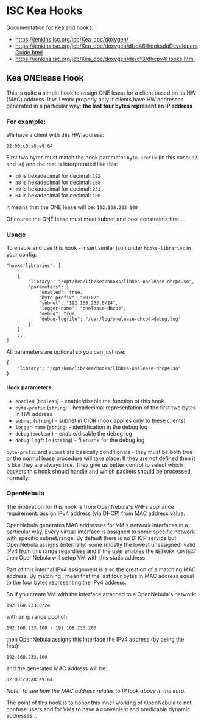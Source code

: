 # ISC Kea Hooks

Documentation for Kea and hooks:

- https://jenkins.isc.org/job/Kea_doc/doxygen/
- https://jenkins.isc.org/job/Kea_doc/doxygen/df/d46/hooksdgDevelopersGuide.html
- https://jenkins.isc.org/job/Kea_doc/doxygen/de/df3/dhcpv4Hooks.html

## Kea ONElease Hook

This is quite a simple hook to assign ONE lease for a client based on its HW (MAC) address. It will work properly only if clients have HW addresses generated in a particular way: **the last four bytes represent an IP address**

### For example:

We have a client with this HW address:

```
02:00:c0:a8:e9:64
```

First two bytes must match the hook parameter `byte-prefix` (in this case: `02` and `00`) and the rest is interpretated like this:

- `c0` is hexadecimal for decimal: `192`
- `a8` is hexadecimal for decimal: `168`
- `e9` is hexadecimal for decimal: `233`
- `64` is hexadecimal for decimal: `100`

It means that the ONE lease will be: `192.168.233.100`

Of course the ONE lease must meet subnet and pool constraints first...

### Usage

To enable and use this hook - insert similar json under `hooks-libraries` in your config:

```
"hooks-libraries": [
    ...
    {
        "library": "/opt/kea/lib/kea/hooks/libkea-onelease-dhcp4.so",
        "parameters": {
            "enabled": true,
            "byte-prefix": "00:02",
            "subnet": "192.168.233.0/24",
            "logger-name": "onelease-dhcp4",
            "debug": true,
            "debug-logfile": "/var/log/onelease-dhcp4-debug.log"
        }
    }
    ...
]
```

All parameters are optional so you can just use:

```
{
    "library": "/opt/kea/lib/kea/hooks/libkea-onelease-dhcp4.so"
}
```

#### Hook parameters

- `enabled` (`boolean`) - enable/disable the function of this hook
- `byte-prefix` (`string`) - hexadecimal representation of the first two bytes in HW address
- `subnet` (`string`) - subnet in CIDR (hook applies only to these clients)
- `logger-name` (`string`) - identification in the debug log
- `debug` (`boolean`) - enable/disable the debug log
- `debug-logfile` (`string`) - filename for the debug log

`byte-prefix` and `subnet` are basically conditionals - they must be both true or the normal lease procedure will take place. If they are not defined then it is like they are always true. They give us better control to select which packets this hook should handle and which packets should be processed normally.

### OpenNebula

The motivation for this hook is from OpenNebula's VNFs appliance requirement: assign IPv4 address (via DHCP) from MAC address value.

OpenNebula generates MAC addresses for VM's network interfaces in a particular way. Every virtual interface is assigned to some specific network with specific subnet/range. By default there is no DHCP service but OpenNebula assigns (internally) some (mostly the lowest unassigned) valid IPv4 from this range regardless and if the user enables the `NETWORK CONTEXT` then OpenNebula will setup VM with this static address.

Part of this internal IPv4 assignment is also the creation of a matching MAC address. By matching I mean that the last four bytes in MAC address equal to the four bytes representing the IPv4 address.

So if you create VM with the interface attached to a OpenNebula's network:

```
192.168.233.0/24
```

with an ip range pool of:

```
192.168.233.100 - 192.168.233.200
```

then OpenNebula assigns this interface the IPv4 address (by being the first):

```
192.168.233.100
```

and the generated MAC address will be:

```
02:00:c0:a8:e9:64
```

*Note: To see how the MAC address relates to IP look above in the intro.*

The point of this hook is to honor this inner working of OpenNebula to not confuse users and for VMs to have a convenient and predicable dynamic addresses...

